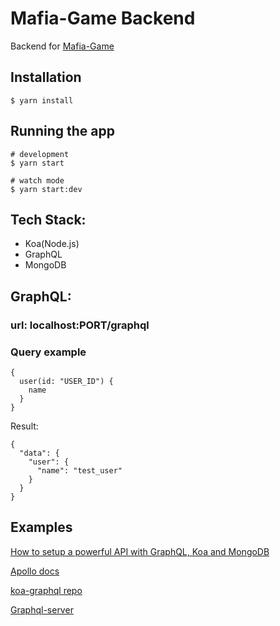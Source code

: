# Mafia-Game Backend

Backend for [Mafia-Game](https://github.com/ReSenpai/mafia-game)

## Installation
```
$ yarn install
```

## Running the app
```
# development
$ yarn start

# watch mode
$ yarn start:dev
```

## Tech Stack:

- Koa(Node.js)
- GraphQL
- MongoDB

## GraphQL:

### url: localhost:PORT/graphql

### Query example

```
{
  user(id: "USER_ID") {
    name
  }
}
```

Result:

```
{
  "data": {
    "user": {
      "name": "test_user"
    }
  }
}
```

## Examples

[How to setup a powerful API with GraphQL, Koa and MongoDB](https://www.strilliant.com/2019/01/27/how-to-setup-a-powerful-api-with-graphql-koa-and-mongodb/)

[Apollo docs](https://www.apollographql.com/docs/apollo-server/v1/servers/koa/)

[koa-graphql repo](https://github.com/graphql-community/koa-graphql#readme)

[Graphql-server](https://hellocode.dev/graphql-server)